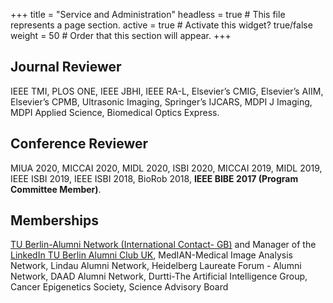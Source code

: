+++
title = "Service and Administration"
headless = true  # This file represents a page section.
active = true  # Activate this widget? true/false
weight = 50  # Order that this section will appear.
+++

## Journal Reviewer

IEEE TMI, PLOS ONE, IEEE JBHI, IEEE RA-L, Elsevier’s CMIG, Elsevier’s AIIM, Elsevier’s CPMB, Ultrasonic Imaging, Springer’s IJCARS, MDPI J Imaging, MDPI Applied Science, Biomedical Optics Express.

## Conference Reviewer

MIUA 2020, MICCAI 2020, MIDL 2020, ISBI 2020, MICCAI 2019, MIDL 2019, IEEE ISBI 2019, IEEE ISBI 2018, BioRob 2018, **IEEE BIBE 2017 (Program Committee Member)**.


## Memberships

[TU Berlin-Alumni Network (International Contact- GB)](https://www.alumni.tu-berlin.de/en/alumni-commitment/international-alumni-contacts/great-britain/) and Manager of the [LinkedIn TU Berlin Alumni Club UK](https://www.linkedin.com/groups/13716197/), MedIAN-Medical Image Analysis Network, Lindau Alumni Network, Heidelberg Laureate Forum - Alumni Network, DAAD Alumni Network, Durtti-The Artificial Intelligence Group, Cancer Epigenetics Society, Science Advisory Board


